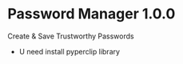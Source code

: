 # Password Manager 1.0.0
Create &amp; Save Trustworthy Passwords
* U need install pyperclip library
